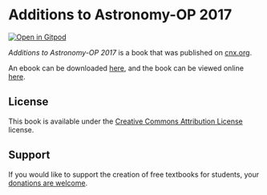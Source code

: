 # Additions to Astronomy-OP 2017

[![Open in Gitpod](https://gitpod.io/button/open-in-gitpod.svg)](https://gitpod.io/from-referrer/)

_Additions to Astronomy-OP 2017_ is a book that was published on [cnx.org](https://cnx.org/).

An ebook can be downloaded [here](https://github.com/cnx-user-books/cnxbook-additions-to-astronomy-op-2017/releases/latest), and the book can be viewed online [here](https://github.com/cnx-user-books/cnxbook-additions-to-astronomy-op-2017/releases/latest).

## License
This book is available under the [Creative Commons Attribution License](./LICENSE) license.

## Support
If you would like to support the creation of free textbooks for students, your [donations are welcome](https://riceconnect.rice.edu/donation/support-openstax-banner).
